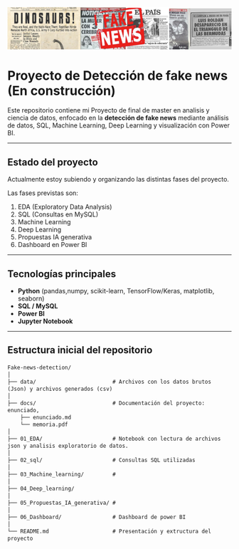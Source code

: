 <p align="center">
  <img src="Diseños.png" alt="Descripción" width="600">
</p>


# Proyecto de Detección de fake news (En construcción)
Este repositorio contiene mi Proyecto de final de master en analisis y ciencia de datos, enfocado en la **detección de fake news** mediante análisis de datos, SQL, Machine Learning, Deep Learning y visualización con Power BI.

---

## Estado del proyecto
Actualmente estoy subiendo y organizando las distintas fases del proyecto.  

Las fases previstas son:  
1. EDA (Exploratory Data Analysis)  
2. SQL (Consultas en MySQL)  
3. Machine Learning  
4. Deep Learning
5. Propuestas IA generativa  
6. Dashboard en Power BI

---

## Tecnologías principales
- **Python** (pandas,numpy, scikit-learn, TensorFlow/Keras, matplotlib, seaborn)  
- **SQL / MySQL**  
- **Power BI**  
- **Jupyter Notebook**  

---

## Estructura inicial del repositorio
```plaintext
Fake-news-detection/
│
├── data/                        # Archivos con los datos brutos (Json) y archivos generados (csv)
│    
├── docs/                        # Documentación del proyecto: enunciado,
    ├── enunciado.md
    └── memoria.pdf   
│
├── 01_EDA/                      # Notebook con lectura de archivos json y analisis exploratorio de datos.
│
├── 02_sql/                      # Consultas SQL utilizadas
│
├── 03_Machine_learning/         # 
│
├── 04_Deep_learning/
│
├── 05_Propuestas_IA_generativa/ #
│
├── 06_Dashboard/                # Dashboard de power BI
│
└── README.md                    # Presentación y extructura del proyecto
